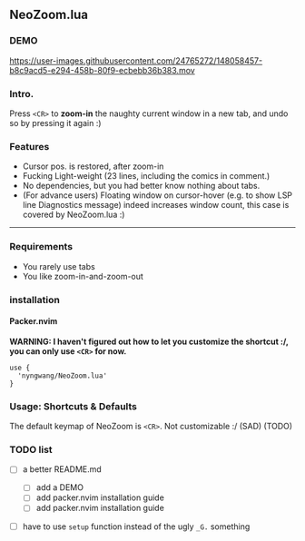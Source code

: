 NeoZoom.lua
---

### DEMO

https://user-images.githubusercontent.com/24765272/148058457-b8c9acd5-e294-458b-80f9-ecbebb36b383.mov

### Intro.

Press `<CR>` to __zoom-in__ the naughty current window in a new tab, and undo so by pressing it again :)

### Features

- Cursor pos. is restored, after zoom-in
- Fucking Light-weight (23 lines, including the comics in comment.)
- No dependencies, but you had better know nothing about tabs.
- (For advance users) Floating window on cursor-hover (e.g. to show LSP line Diagnostics message) indeed increases window count, this case is covered by NeoZoom.lua :)

---

### Requirements

- You rarely use tabs
- You like zoom-in-and-zoom-out

### installation

#### Packer.nvim

__WARNING: I haven't figured out how to let you customize the shortcut :/, you can only use `<CR>` for now.__

```
use {
  'nyngwang/NeoZoom.lua'
}
```

### Usage: Shortcuts & Defaults

The default keymap of NeoZoom is `<CR>`. Not customizable :/ (SAD) (TODO)

### TODO list

- [ ] a better README.md
  - [ ] add a DEMO
  - [ ] add packer.nvim installation guide
  - [ ] add packer.nvim installation guide
- [ ] have to use `setup` function instead of the ugly `_G.` something





